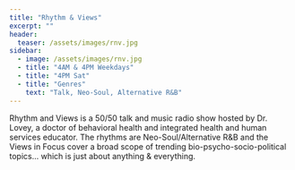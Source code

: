 ```yaml
---
title: "Rhythm & Views"
excerpt: ""
header:
  teaser: /assets/images/rnv.jpg
sidebar:
  - image: /assets/images/rnv.jpg
  - title: "4AM & 4PM Weekdays"
  - title: "4PM Sat"
  - title: "Genres"
    text: "Talk, Neo-Soul, Alternative R&B"
---
```


Rhythm and Views is a 50/50 talk and music radio show hosted by Dr. Lovey, a doctor of behavioral health and integrated health and human services educator. The rhythms are Neo-Soul/Alternative R&B and the Views in Focus cover a broad scope of trending bio-psycho-socio-political topics... which is just about anything & everything.
